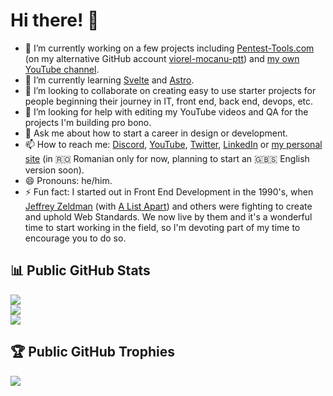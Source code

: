# Hi there! 👋

- 🔭 I’m currently working on a few projects including [Pentest-Tools.com](https://pentest-tools.com/) (on my alternative GitHub account [viorel-mocanu-ptt](https://github.com/viorel-mocanu-ptt)) and [my own YouTube channel](https://www.youtube.com/ViorelMocanu).
- 🌱 I’m currently learning [Svelte](https://github.com/sveltejs/svelte) and [Astro](https://github.com/withastro/astro).
- 👯 I’m looking to collaborate on creating easy to use starter projects for people beginning their journey in IT, front end, back end, devops, etc.
- 🤔 I’m looking for help with editing my YouTube videos and QA for the projects I'm building pro bono.
- 💬 Ask me about how to start a career in design or development.
- 📫 How to reach me: [Discord](https://discord.com/invite/UpnAutz), [YouTube](https://www.youtube.com/ViorelMocanu), [Twitter](https://twitter.com/ViorelMocanu), [LinkedIn](https://www.linkedin.com/in/viorelmocanu/) or [my personal site](https://www.viorelmocanu.ro/) (in 🇷🇴 Romanian only for now, planning to start an 🇬🇧🇸 English version soon).
- 😄 Pronouns: he/him.
- ⚡ Fun fact: I started out in Front End Development in the 1990's, when [Jeffrey Zeldman](https://www.zeldman.com/) (with [A List Apart](https://alistapart.com/)) and others were fighting to create and uphold Web Standards. We now live by them and it's a wonderful time to start working in the field, so I'm devoting part of my time to encourage you to do so.

## 📊 Public GitHub Stats
![](https://github-readme-stats.vercel.app/api/top-langs?username=ViorelMocanu&theme=transparent&show_icons=true&hide_border=true&locale=en&include_all_commits=true&count_private=true&layout=compact&bg_color=#0c2d6b)<br />
![](https://github-readme-streak-stats.herokuapp.com/?user=ViorelMocanu&theme=transparent&include_all_commits=true&count_private=true&hide_border=true&bg_color=#0c2d6b)<br />
![](https://github-readme-stats.vercel.app/api?username=ViorelMocanu&theme=transparent&include_all_commits=true&count_private=true&hide_border=true&bg_color=#0c2d6b)

## 🏆 Public GitHub Trophies
![](https://github-profile-trophy.vercel.app/?username=ViorelMocanu&theme=dark_dimmed&no-bg=true&margin-w=15&margin-h=15&no-frame=true)
